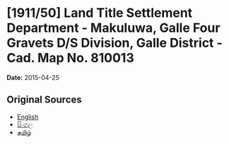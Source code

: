 # [1911/50] Land Title Settlement Department - Makuluwa, Galle Four Gravets D/S Division, Galle District - Cad. Map No. 810013

**Date:** 2015-04-25

## Original Sources

- [English](https://documents.gov.lk/view/extra-gazettes/2015/4/1911-50_E.pdf)
- [සිංහල](https://documents.gov.lk/view/extra-gazettes/2015/4/1911-50_S.pdf)
- [தமிழ்](https://documents.gov.lk/view/extra-gazettes/2015/4/1911-50_T.pdf)
